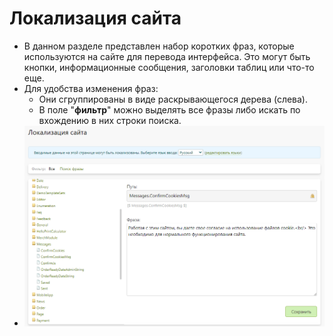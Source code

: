 # Локализация сайта
* В данном разделе представлен набор коротких фраз, которые используются на сайте для перевода интерфейса. Это могут быть кнопки, информационные сообщения, заголовки таблиц или что-то еще.
* Для удобства изменения фраз:
    + Они сгруппированы в виде раскрывающегося дерева (слева).
    + В поле "__фильтр__" можно выделять все фразы либо искать по вхождению в них строки поиска.
* ![](../_media/cms/localization.png)